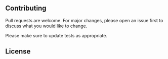 ## Contributing

Pull requests are welcome. For major changes, please open an issue first
to discuss what you would like to change.

Please make sure to update tests as appropriate.

## License
